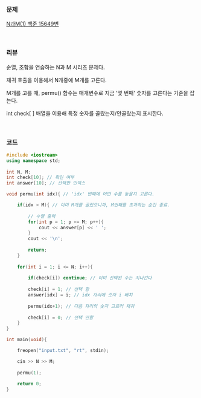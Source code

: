 ### 문제

[N과M(1) 백준 15649번](https://www.acmicpc.net/problem/6064)

</br>

### 리뷰

순열, 조합을 연습하는 N과 M 시리즈 문제다. 

재귀 호출을 이용해서 N개중에 M개를 고른다. 

M개를 고를 때, permu() 함수는 매개변수로 지금 '몇 번째' 숫자를 고른다는 기준을 잡는다. 

int check[ ] 배열을 이용해 특정 숫자를 골랐는지/안골랐는지 표시한다. 

</br>

### 코드

```c++
#include <iostream>
using namespace std;
 
int N, M;
int check[10]; // 확인 여부  
int answer[10]; // 선택한 인덱스  

void permu(int idx){ // 'idx' 번째에 어떤 수를 놓을지 고른다. 

	if(idx > M){ // 이미 M개를 골랐으니까, M번째를 초과하는 순간 종료. 
	
		// 수열 출력 
		for(int p = 1; p <= M; p++){
			cout << answer[p] << ' ';
		}
		cout << '\n';
		
		return; 
	}
	
	for(int i = 1; i <= N; i++){ 
	
		if(check[i]) continue; // 이미 선택된 수는 지나간다 
		
		check[i] = 1; // 선택 함
		answer[idx] = i; // idx 자리에 숫자 i 배치 
		
		permu(idx+1); // 다음 자리의 숫자 고르러 재귀 		 
		
		check[i] = 0; // 선택 안함  
	}
}

int main(void){

	freopen("input.txt", "rt", stdin);

	cin >> N >> M;
	
	permu(1);
	
	return 0;	
}
```



